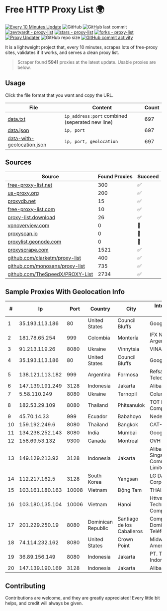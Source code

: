 
# Free HTTP Proxy List 🌍

[![Every 10 Minutes Update](https://github.com/mertguvencli/http-proxy-list/actions/workflows/main.yml/badge.svg?branch=main)](https://github.com/mertguvencli/http-proxy-list/actions/workflows/main.yml)
![GitHub](https://img.shields.io/github/license/mertguvencli/http-proxy-list)
![GitHub last commit](https://img.shields.io/github/last-commit/mertguvencli/http-proxy-list)
[![zevtyardt - proxy-list](https://img.shields.io/static/v1?label=zevtyardt&message=proxy-list&color=blue&logo=github)](https://github.com/zevtyardt/proxy-list "Go to GitHub repo")
[![stars - proxy-list](https://img.shields.io/github/stars/zevtyardt/proxy-list?style=social)](https://github.com/zevtyardt/proxy-list)
[![forks - proxy-list](https://img.shields.io/github/forks/zevtyardt/proxy-list?style=social)](https://github.com/zevtyardt/proxy-list)
[![Proxy Updater](https://github.com/zevtyardt/proxy-list/workflows/Proxy%20Updater/badge.svg)](https://github.com/zevtyardt/proxy-list/actions?query=workflow:"Proxy+Updater")
![GitHub repo size](https://img.shields.io/github/repo-size/zevtyardt/proxy-list)
[![GitHub commit activity](https://img.shields.io/github/commit-activity/m/zevtyardt/proxy-list?logo=commits)](https://github.com/zevtyardt/proxy-list/commits/main)

It is a lightweight project that, every 10 minutes, scrapes lots of free-proxy sites, validates if it works, and serves a clean proxy list.

> Scraper found **5941** proxies at the latest update. Usable proxies are below.

## Usage

Click the file format that you want and copy the URL.

|File|Content|Count|
|----|-------|-----|
|[data.txt](https://raw.githubusercontent.com/mertguvencli/http-proxy-list/main/proxy-list/data.txt)|`ip_address:port` combined (seperated new line)|697|
|[data.json](https://raw.githubusercontent.com/mertguvencli/http-proxy-list/main/proxy-list/data.json)|`ip, port`|697|
|[data-with-geolocation.json](https://raw.githubusercontent.com/mertguvencli/http-proxy-list/main/proxy-list/data-with-geolocation.json)|`ip, port, geolocation`|697|

## Sources

|Source|Found Proxies|Succeed|
|------|-------------|-------|
|[free-proxy-list.net](https://free-proxy-list.net)|300|✅|
|[us-proxy.org](https://www.us-proxy.org)|200|✅|
|[proxydb.net](http://proxydb.net)|15|✅|
|[free-proxy-list.com](https://free-proxy-list.com/?page=&port=&type%5B%5D=http&type%5B%5D=https&up_time=0&search=Search)|10|✅|
|[proxy-list.download](https://www.proxy-list.download/HTTP)|26|✅|
|[vpnoverview.com](https://vpnoverview.com/privacy/anonymous-browsing/free-proxy-servers)|0|🚫|
|[proxyscan.io](https://www.proxyscan.io)|0|🚫|
|[proxylist.geonode.com](https://proxylist.geonode.com/api/proxy-list?limit=300&page=1&sort_by=lastChecked&sort_type=desc&protocols=http,https)|0|🚫|
|[proxyscrape.com](https://api.proxyscrape.com/v2/?request=displayproxies&protocol=http&timeout=10000&country=all&ssl=all&anonymity=all)|1521|✅|
|[github.com/clarketm/proxy-list](https://raw.githubusercontent.com/clarketm/proxy-list/master/proxy-list-raw.txt)|400|✅|
|[github.com/monosans/proxy-list](https://raw.githubusercontent.com/monosans/proxy-list/main/proxies/http.txt)|735|✅|
|[github.com/TheSpeedX/PROXY-List](https://raw.githubusercontent.com/TheSpeedX/PROXY-List/master/http.txt)|2734|✅|


## Sample Proxies With Geolocation Info

|#|Ip|Port|Country|City|Internet Service Provider|
|-|--|----|-------|----|-------------------------|
|1|35.193.113.186|80|United States|Council Bluffs|Google LLC|
|2|181.78.65.254|999|Colombia|Montería|IFX Networks Argentina S.R.L|
|3|91.213.119.26|8080|Ukraine|Vinnytsia|VINASTERISK, PP|
|4|35.193.113.186|80|United States|Council Bluffs|Google LLC|
|5|138.121.113.182|999|Argentina|Formosa|Refsa Telecomunicaciones|
|6|147.139.191.249|3128|Indonesia|Jakarta|Alibaba.com LLC|
|7|5.58.110.249|8080|Ukraine|Ternopil|Columbus|
|8|182.53.29.109|8080|Thailand|Phitsanulok|TOT Public Company Limited|
|9|45.70.14.33|999|Ecuador|Babahoyo|Nedetel S.A.|
|10|159.192.249.6|8080|Thailand|Bangkok|CAT-BB|
|11|134.238.252.143|8080|India|Mumbai|Google LLC|
|12|158.69.53.132|9300|Canada|Montreal|OVH SAS|
|13|149.129.213.92|3128|Indonesia|Jakarta|Alibaba.com Singapore E-Commerce Private Limited|
|14|112.217.162.5|3128|South Korea|Yangsan|LG DACOM Corporation|
|15|103.161.180.163|10008|Vietnam|Động Tam|THAIAN|
|16|103.180.135.104|10006|Vietnam|Hanoi|Httvserver Technology Company Limited|
|17|201.229.250.19|8080|Dominican Republic|Santiago de los Caballeros|Compañía Dominicana de Teléfonos S. A.|
|18|74.114.232.162|8080|United States|Crown Point|Midwest Telecom of America, Inc|
|19|36.89.156.149|8080|Indonesia|Jakarta|PT. Telekomunikasi Indonesia|
|20|147.139.190.169|3128|Indonesia|Jakarta|Alibaba.com LLC|



## Contributing

Contributions are welcome, and they are greatly appreciated! Every
little bit helps, and credit will always be given.

